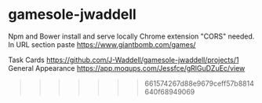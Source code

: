 # gamesole-jwaddell


 Npm and Bower install and serve locally
 Chrome extension "CORS" needed. In URL section paste https://www.giantbomb.com/games/
 
Task Cards https://github.com/J-Waddell/gamesole-jwaddell/projects/1
General Appearance https://app.moqups.com/Jessfce/gRlGuDZuEc/view
>>>>>>> 661574267d88e9679ceff57b8814640f68949069

